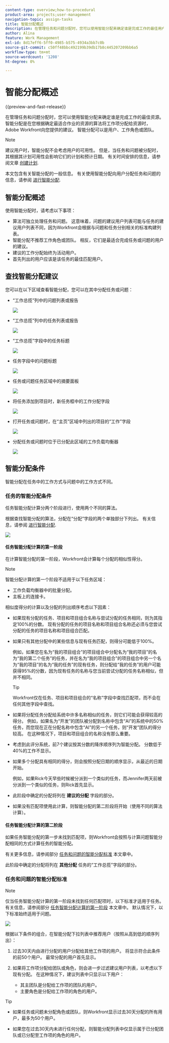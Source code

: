 ```yaml
---
content-type: overview;how-to-procedural
product-area: projects;user-management
navigation-topic: assign-tasks
title: 智能分配概述
description: 在管理任务和问题分配时，您可以使用智能分配来确定谁是完成工作的最佳用户。 智能分配是在您根据确定最适合作业的资源的算法将工作项分配给资源时，Adobe Workfront向您提供的建议。
author: Alina
feature: Work Management
exl-id: 8d17eff6-5ff0-4985-b575-4934a3bb7c0b
source-git-commit: c50ff48bbc492199b39db17b8c445207209bb6a5
workflow-type: tm+mt
source-wordcount: '1208'
ht-degree: 0%

---
```


# 智能分配概述


{{preview-and-fast-release}}

在管理任务和问题分配时，您可以使用智能分配来确定谁是完成工作的最佳资源。 智能分配是在您根据确定最适合作业的资源的算法将工作项分配给资源时，Adobe Workfront向您提供的建议。 智能分配可以是用户、工作角色或团队。

>[!NOTE]
>
>建议用户时，智能分配不会考虑用户的可用性。 但是，当任务和问题被分配时，其根据其计划可用性会影响它们的计划和预计日期。 有关时间安排的信息，请参阅文章 [创建计划](../../../administration-and-setup/set-up-workfront/configure-timesheets-schedules/create-schedules.md).

本文包含有关智能分配的一般信息。 有关使用智能分配向用户分配任务和问题的信息，请参阅 [进行智能分配](../../../manage-work/tasks/assign-tasks/make-smart-assignments.md).

## 智能分配概述

使用智能分配时，请考虑以下事项：

* 算法可独立处理任务和问题。 这意味着，问题的建议用户列表可能与任务的建议用户列表不同，因为Workfront会根据与问题和任务分别相关的标准构建列表。
* 智能分配不推荐工作角色或团队。 相反，它们是最适合完成任务或问题的用户的建议。
* 建议的工作分配始终为活动用户。
* 首先列出的用户应该是该任务的最佳匹配用户。

## 查找智能分配建议

您可以在以下区域查看智能分配，您可以在其中分配任务或问题：

* “工作总揽”列中的问题列表或报告

  ![](assets/smart-assignments-issue-list.png)

* <span class="preview">“工作总揽”列中的任务列表或报告 </span>

  <span class="preview">![](assets/smart-assignments-task-list.png)</span>

* <span class="preview">“工作总揽”字段中的任务标题</span>

  <span class="preview">![](assets/smart-assignments-task-header-nwe-350x302.png)</span>

* 任务字段中的问题标题

  ![](assets/smart-assignments-issue-header.png)

* 任务或问题任务区域中的摘要面板

  ![](assets/smart-assignments-summary-panel-nwe-350x332.png)

* <span class="preview">将任务添加到项目时，新任务框中的工作分配字段</span>

  <span class="preview">![](assets/smart-assignments-new-task-modal.png)</span>

* 打开任务或问题时，在“主页”区域中列出的项目的“工作”字段

  ![](assets/smart-assignments-in-home-nwe-350x216.png)

* 分配任务或问题时位于已分配此区域的工作负载均衡器

  ![](assets/smart-assignments-workload-balancer-bulk-assignments.png)


## 智能分配条件

<div class="preview">

智能分配在任务中的工作方式与问题中的工作方式不同。

### 任务的智能分配条件

任务智能分配计算分两个阶段进行，使用两个不同的算法。

根据查找智能分配的算法，分配在“分配”字段的两个单独部分下列出。 有关信息，请参阅 [进行智能分配](/help/quicksilver/manage-work/tasks/assign-tasks/make-smart-assignments.md).

![](assets/smart-assignments-task-list.png)

#### 任务智能分配计算的第一阶段

在计算智能分配的第一阶段，Workfront会计算每个分配的相似性得分。

>[!NOTE]
>
>智能分配计算的第一个阶段不适用于以下任务区域：
>
>* 工作负载均衡器中的批量分配。
>* 主板上的连接卡。


相似度得分的计算以及分配的列出顺序考虑以下因素：

* 如果现有分配的任务、项目和项目组合名称与尝试分配的任务相同，则为其指定100%的分数。 现有分配的任务的项目名称和项目组合名称还必须与您尝试分配的任务的项目名称和项目组合匹配。

* 如果只有其他分配中的某些信息与现有任务匹配，则得分可能低于100%。

  例如，如果您在名为“我的项目组合”的项目组合中分配名为“我的项目”的名为“我的第二个任务”的任务，并在名为“我的项目组合”的项目组合中另一个名为“我的项目”的名为“我的任务”的现有任务，则分配给“我的任务”的用户可能获得95%的分数，因为现有任务的名称与您当前尝试分配的任务名称相似，但并不相同。

  >[!TIP]
  >
  >  Workfront仅在任务、项目和项目组合的“名称”字段中查找匹配项，而不会在任何其他字段中查找。

* 如果将分配任务分配给系统中许多名称相似的任务，则它们可能会获得较高的得分。 例如，如果名为“开发”的团队被分配到名称中包含“AI”的系统中的50%任务，而您现在正在分配名称中包含“AI”的另一个任务，则“开发”团队的得分较高。 在这种情况下，项目和项目组合的名称没有那么重要。

* 考虑到此评分系统，前7个建议按其分数的降序顺序列为智能分配。 分数低于40%的工作不显示。

* 如果多个分配具有相同的得分，则会按照分配日期的顺序显示，从最近的日期开始。

  例如，如果Rick今天早些时候被分派到一个类似的任务，而Jennifer两天前被分派到一个类似的任务，则Rick首先显示。

* 此阶段中确定的分配将列在 **建议的分配** 字段的部分。

* 如果没有匹配项使用此计算，则智能分配的第二阶段将开始（使用不同的算法计算）。

#### 任务智能分配计算的第二阶段

如果任务智能分配的第一步未找到匹配项，则Workfront会按照与计算问题智能分配相同的方式计算任务的智能分配。

有关更多信息，请参阅部分 [任务和问题的智能分配标准](#smart-assignments-criteria-for-tasks-and-issues) 本文章中。

此阶段中确定的分配将列在 **其他分配** 任务的“工作总揽”字段的部分。 <!--update this to "Other assignments"-->

### 任务和问题的智能分配标准

</div>

>[!NOTE]
>
><span class="preview">仅当任务智能分配计算的第一阶段未找到任何匹配项时，以下标准才适用于任务。 有关信息，请参阅部分 [任务智能分配计算的第一阶段](#first-phase-of-smart-assignment-calculation-for-tasks) 本文章中。 默认情况下，以下标准始终适用于问题。 </span>

![](assets/smart-assignments-issue-header.png)

根据以下条件的组合，在智能分配下拉列表中推荐用户（按照从高到低的顺序列出）：

1. 过去30天内由进行分配的用户分配给其他工作项的用户。 将显示符合此条件的前50个用户。 最常分配的用户首先显示。

2. 如果将工作项分配给团队或角色，则会进一步过滤建议用户列表，以考虑以下现有分配。 在这种情况下，建议列表中只显示以下用户：

   * 其主团队是分配给工作项的团队的用户。
   * 主要角色是分配给工作项的角色的用户。

>[!TIP]
>
>* 如果任务或问题未分配角色或团队，则Workfront显示过去30天分配的所有用户，最多为50个用户。
>
>* 如果您在过去30天内未进行任何分配，则智能分配列表中仅显示属于已分配团队或已分配至工作项的角色的用户。

<!--the commented out piece in the tip above was live before but I am not totally sure that smart assignments look at your team. I think they look JUST at the team/ role assigned to the work item; see this help site request for more info: https://experience.adobe.com/#/@adobeinternalworkfront/so:hub-Hub/workfront/issue/62fd222200037eb87572c5b6ad6bf53e/overview -->
<!--
<div data-mc-conditions="QuicksilverOrClassic.Draft mode">
<div>
<h3>Smart assignments criteria for the Production environment</h3>
<p>(NOTE: drafted,this was the case BEFORE we updated the logic in the WB - with the 21.4 release)</p>
</div>
<p>Smart assignments display on tasks and issues when the following conditions are met:</p>
<ul>
<li>The task or issue is subordinate to a parent task or issue that has a user, team, or job role currently assigned. </li>
</ul>
<p>Smart assignments display the top twenty recommendations based on a proprietary algorithm that uses your own team information.</p>
<p>Users are recommended in the smart assignments drop-down list based on a combination of the following criteria (listed in order from most important to least important):</p>
<ul>
<li>The user has the team assigned to the task or issue designated as their Home Team</li>
<li>The user is also assigned to the parent task</li>
<li>The user has the same primary job role as is currently assigned to the task or issue</li>
<li>The user has the team assigned to the parent task or issue designated as their Home Team</li>
<li>The user is associated with the same primary job role currently assigned to the parent task</li>
<li>The user is a member of the same team as the user who assigned the task or issue and the team is designated as their Home Team</li>
<li>The user is a member of the same Home Group as the user who is assigning the task or issue</li>
<li>The user has the same primary job role as the user who is assigning the task or issue.</li>
</ul>
</div>
-->

<!--
<div data-mc-conditions="QuicksilverOrClassic.Draft mode">
<h2>Make smart assignments</h2>
<p>(NOTE:&nbsp;this was moved to its own article: make-smart-assignments.) </p>
<p>Smart assignments are available in most locations where you can make assignments in Workfront.</p>
<p>You can use smart assignments on tasks and issues that have previously been assigned to a job role or a team.</p> <note type="note">
You must have a Plan or a Work license and have at least Contribute permissions to a task or an issue to be able to make assignments to the task or the issue. You must have the Make Assignments option enabled in your permission level to make assignments.
</note>
<p>To use smart assignments:</p>
<ol>
<li value="1">Navigate to an issue or a task and click one of the following fields to edit them: <br>
<ul>
<li><p data-mc-conditions="QuicksilverOrClassic.Quicksilver">The <strong>Assignments</strong> field in the task or issue header</p></li>
<li>The <strong>Assignments</strong> field of a task or issue list using in-line editing in a task or issue list. </li>
<li>The <strong>Assignee</strong> field after you have clicked <strong>Advanced</strong> from a task or an issue. </li>
</ul></li>
<li value="2"> <p>Place your cursor in the assignment field, and wait for two seconds, then the <strong>Suggestions</strong> list is displayed.</p> <p>Users displayed in this list are the smart assignment suggestions for the task or the issue.<br></p> <p> <img src="assets/nwe-smart-assignment-suggestions-350x160.png" style="width: 350;height: 160;" data-mc-conditions="QuicksilverOrClassic.Quicksilver"> </p> </li>
<li value="3"> <p>Select the user in the recommendations list by clicking their name. </p> <p>If there are no suggestions, the suggestion list does not open.</p> </li>
<li value="4">(Optional) If you do not want to use one of the recommended users from the smart assignments list, start typing the name of the desired user and select the name when it appears in the list.</li>
<li value="5">Click <strong>Enter</strong> to make the assignment. </li>
</ol>
</div>
-->
